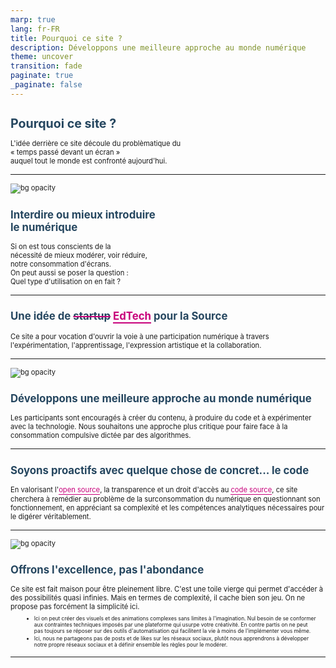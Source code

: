 ```yaml
---
marp: true
lang: fr-FR
title: Pourquoi ce site ?
description: Développons une meilleure approche au monde numérique
theme: uncover
transition: fade
paginate: true
_paginate: false
---
```


<style>
  @font-face {
    font-family: Commissioner;
    src: url(/assets/fonts/commissioner-v1.0/static/ttfs/Commissioner-Regular.ttf), url(https://after-school.flexiness.com:3992/assets/fonts/commissioner-v1.0/static/ttfs/Commissioner-Regular.ttf);
    font-weight: 400;
    font-display: swap
  }
  @keyframes slidingLink {
    50% {
      left: 100%;
      right: 0;
    }
    50.01% {
      left: 0;
      right: 100%;
    }
  }
  section {
    margin: 0;
    background: linear-gradient(180deg, rgb(117 81 194), rgb(255 255 255));
    font-family: Commissioner,-apple-system, BlinkMacSystemFont, Segoe UI, Roboto, Oxygen, Ubuntu, Cantarell, Open Sans, Helvetica Neue, sans-serif;
  }
  h1 {
    color: #25465f;
    font-size: 1.4em;
  }
  h2 {
    color: #25465f;
    font-size: 1.2em;
  }
  p {
    max-width: 100%;
    font-size: 0.8em;
    margin: 0 auto;
  }
  ul {
    margin: 0.5em 1em;
  }
  li {
    font-size: 0.6em;
    margin: 0 0 .2em 0;
  }
  s {
    text-decoration-line: line-through;
    text-decoration-style: solid;
    text-decoration-color: var(--flex-link, #c8007b);
    text-decoration-thickness: 0.1em;
    text-decoration-skip-ink: none;
  }
  .link:not([disabled]) {
    cursor: pointer;
    position: relative;
    font-size: inherit;
    font-weight: inherit;
    text-decoration: none;
    color: var(--flex-link, #c8007b);
    padding-bottom: 0.1em;
    border-bottom: solid 0.1em currentColor;
    box-decoration-break: clone;
  }
  .link:not([disabled]) > * {
    font-size: inherit;
    font-weight: inherit;
  }
  .link:not([disabled]):hover {
    opacity: 0.9;
    color: var(--flex-link-hover, #c8007b);
  }
  @media screen and (min-width: 720px) {
    .link:not([disabled]):not(.isStatic) {
      display: inline-flex;
      border-bottom-width: 0;
    }
    .link:not([disabled]):not(.isStatic)::after {
      content: "";
      background: currentcolor;
      height: 0.1em;
      position: absolute;
      bottom: 0;
      left: 0;
      right: 0;
    }
    .link:not([disabled]):not(.isStatic):hover::after {
      animation: slidingLink 1s cubic-bezier(0.654, 0.045, 0.355, 1);
    }
  }
  .logo-ape {
    width: 100%;
    height: 100%;
    background-image: url('/logo/ape/ape_la_source_logo_1.svg');
    background-repeat: no-repeat;
    background-size: 25%;
    background-position: center center, 50%, 50%;
  }
</style>

# Pourquoi ce site ?

<p>
  L'idée derrière ce site découle du problèmatique du<br/>
  <span>&laquo; temps passé devant un écran &raquo;</span><br/>
  auquel tout le monde est confronté aujourd'hui.
<p>

<!-- Ceci est une note pour le présentateur. Vous pouvez écrire des notes via cette balise de commentaire HTML -->

---

![bg opacity](/assets/img/gradient.jpg)

## Interdire ou mieux introduire<br/>le numérique

<p>
  Si on est tous conscients de la<br/>
  nécessité de mieux modérer, voir réduire,<br/>
  notre consommation d'écrans.<br/>
  On peut aussi se poser la question :<br/>
  Quel type d'utilisation on en fait ?
<p>

<!-- Ceci est une note pour le présentateur. Vous pouvez écrire des notes via cette balise de commentaire HTML -->

---

## Une idée de <s>startup</s> <a class='link' href='https://www.jelancemonedtech.fr/edu-up' target='_blank'>EdTech</a> pour la Source

<p>
  Ce site a pour vocation d'ouvrir la voie à une participation numérique à travers l'expérimentation, l'apprentissage, l'expression artistique et la collaboration.
</p>

<!-- Ceci est une note pour le présentateur. Vous pouvez écrire des notes via cette balise de commentaire HTML -->

---

![bg opacity](/assets/img/gradient.jpg)

## Développons une meilleure approche au monde numérique

<p>
  Les participants sont encouragés à créer du contenu, à produire du code et à expérimenter avec la technologie. Nous souhaitons une approche plus critique pour faire face à la consommation compulsive dictée par des algorithmes.
</p>

<!-- Ceci est une note pour le présentateur. Vous pouvez écrire des notes via cette balise de commentaire HTML -->

---

## Soyons proactifs avec quelque chose de concret... le code

<p>
  En valorisant l'<a class='link' href='https://www.lemonde.fr/economie/article/2025/01/05/l-open-source-l-armee-de-l-ombre-du-logiciel-et-de-l-intelligence-artificielle_6482931_3234.html' target='_blank'>open source</a>, la transparence et un droit d'accès au <a class='link' href='https://www.lemonde.fr/blog/binaire/2023/06/09/le-logiciel-libre-lopen-source-et-letat-echange-avec-stefano-zacchiroli/' target='_blank'>code source</a>, ce site cherchera à remédier au problème de la surconsommation du numérique en questionnant son fonctionnement, en appréciant sa complexité et les compétences analytiques nécessaires pour le digérer véritablement.
</p>

<!-- Ceci est une note pour le présentateur. Vous pouvez écrire des notes via cette balise de commentaire HTML -->

---

![bg opacity](/assets/img/gradient.jpg)

## Offrons l'excellence, pas l'abondance

<p>
  Ce site est fait maison pour être pleinement libre. C'est une toile vierge qui permet d'accéder à des possibilités quasi infinies. Mais en termes de complexité, il cache bien son jeu. On ne propose pas forcément la simplicité ici.
  <ul>
    <li>
      Ici on peut créer des visuels et des animations complexes sans limites à l'imagination. Nul besoin de se conformer aux contraintes techniques imposés par une plateforme qui usurpe votre créativité. En contre partis on ne peut pas toujours se réposer sur des outils d'automatisation qui facilitent la vie à moins de l'implémenter vous même.
    </li>
    <li>
      Ici, nous ne partageons pas de posts et de likes sur les réseaux sociaux, plutôt nous apprendrons à développer notre propre réseaux sociaux et à définir ensemble les règles pour le modérer.
    </li>
  </ul>
</p>

<!-- Ceci est une note pour le présentateur. Vous pouvez écrire des notes via cette balise de commentaire HTML -->

---

<div class='logo-ape'></div>
